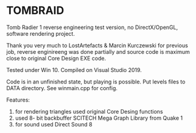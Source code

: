 # TOMBRAID

Tomb Radier 1 reverse engineering test version, no DirectX/OpenGL, software rendering project.

Thank you very much to LostArtefacts & Marcin Kurczewski for previous job, reverse enginireeng was done partially and source code is maximum close to original Core Design EXE code.

Tested under Win 10. Compiled on Visual Studio 2019.

Code is in an unfinished state, but playing is possible. Put levels files to DATA directory. See winmain.cpp for config.

Features:

1) for rendering triangles used original Core Desing functions
2) used 8- bit backbuffer SCITECH Mega Graph Library from Quake 1
3) for sound used Direct Sound 8
